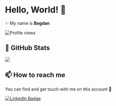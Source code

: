 # Hello, World! 👋

✨ My name is **Bogdan**

![Profile views](https://komarev.com/ghpvc/?username=bystritskiy&color=green)

## 📌 GitHub Stats

<p float="center">
  <img src ="https://github-readme-streak-stats.herokuapp.com?user=bystritskiy&theme=dark&hide_border=true&background=#000000">
</p>

## 📫 How to reach me

You can find and get touch with me on this account 👀

[![LinkedIn Badge](https://img.shields.io/badge/bystritskiy-follow%20on%20linkedin-blue?style=for-the-badge&logo=linkedin)](https://www.linkedin.com/in/bystritskiy/)
